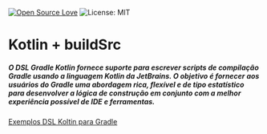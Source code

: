 [![Open Source Love](https://badges.frapsoft.com/os/v1/open-source.svg?v=103)](https://opensource.org/licenses/MIT) ![License: MIT](https://img.shields.io/badge/License-MIT-yellow.svg)

<h1>Kotlin + buildSrc</h1>
<h5>O DSL Gradle Kotlin fornece suporte para escrever scripts de compilação Gradle usando a linguagem Kotlin da JetBrains. O objetivo é fornecer aos usuários do Gradle uma abordagem rica, flexível e de tipo estatístico para desenvolver a lógica de construção em conjunto com a melhor experiência possível de IDE e ferramentas.</h5>
<a href="https://github.com/gradle/kotlin-dsl-samples">Exemplos DSL Koltin para Gradle</a>
